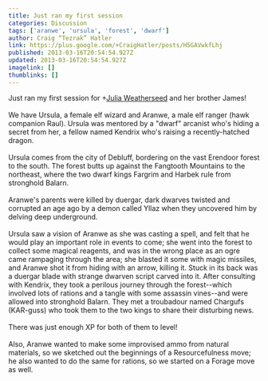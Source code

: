 ```yaml
---
title: Just ran my first session
categories: Discussion
tags: ['aranwe', 'ursula', 'forest', 'dwarf']
author: Craig “Tezrak” Hatler
link: https://plus.google.com/+CraigHatler/posts/H5GAVwkfLhj
published: 2013-03-16T20:54:54.927Z
updated: 2013-03-16T20:54:54.927Z
imagelink: []
thumblinks: []
---
```


Just ran my first session for <span class="proflinkWrapper"><span class="proflinkPrefix">+</span><a class="proflink" href="https://plus.google.com/113665238132889019312" oid="113665238132889019312">Julia Weatherseed</a></span> and her brother James!<br /><br />We have Ursula, a female elf wizard and Aranwe, a male elf ranger (hawk companion Raul). Ursula was mentored by a &quot;dwarf&quot; arcanist who&#39;s hiding a secret from her, a fellow named Kendrix who&#39;s raising a recently-hatched dragon.<br /><br />Ursula comes from the city of Debluff, bordering on the vast Erendoor forest to the south. The forest butts up against the Fangtooth Mountains to the northeast, where the two dwarf kings Fargrim and Harbek rule from stronghold Balarn.<br /><br />Aranwe&#39;s parents were killed by duergar, dark dwarves twisted and corrupted an age ago by a demon called Yllaz when they uncovered him by delving deep underground.<br /><br />Ursula saw a vision of Aranwe as she was casting a spell, and felt that he would play an important role in events to come; she went into the forest to collect some magical reagents, and was in the wrong place as an ogre came rampaging through the area; she blasted it some with magic missiles, and Aranwe shot it from hiding with an arrow, killing it. Stuck in its back was a duergar blade with strange dwarven script carved into it. After consulting with Kendrix, they took a perilous journey through the forest--which involved lots of rations and a tangle with some assassin vines--and were allowed into stronghold Balarn. They met a troubadour named Chargufs (KAR-guss) who took them to the two kings to share their disturbing news.<br /><br />There was just enough XP for both of them to level!<br /><br />Also, Aranwe wanted to make some improvised ammo from natural materials, so we sketched out the beginnings of a Resourcefulness move; he also wanted to do the same for rations, so we started on a Forage move as well.